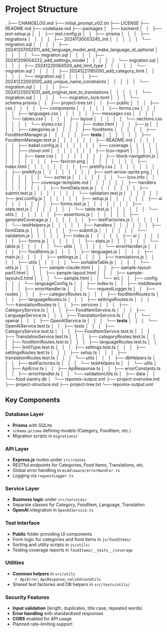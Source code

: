 # Project Structure

.
├── CHANGELOG.md
├── Initial_prompt_v02.txt
├── LICENSE
├── README.md
├── codebase.md
├── packages
│   ├── backend
│   │   ├── jest-setup.js
│   │   ├── jest.config.js
│   │   ├── prisma
│   │   │   ├── migrations
│   │   │   │   ├── 20241130003245_init
│   │   │   │   │   └── migration.sql
│   │   │   │   ├── 20241207052011_add_language_model_and_make_language_id_optional
│   │   │   │   │   └── migration.sql
│   │   │   │   ├── 20241209004222_add_settings_model
│   │   │   │   │   └── migration.sql
│   │   │   │   ├── 20241220064500_add_limit_type
│   │   │   │   │   └── migration.sql
│   │   │   │   ├── 20241221195000_add_category_limit
│   │   │   │   │   └── migration.sql
│   │   │   │   ├── 20241222002000_add_unique_name_constraints
│   │   │   │   │   └── migration.sql
│   │   │   │   ├── 20241225021031_add_original_text_to_translations
│   │   │   │   │   └── migration.sql
│   │   │   │   └── migration_lock.toml
│   │   │   └── schema.prisma
│   │   ├── project-tree.txt
│   │   ├── public
│   │   │   ├── css
│   │   │   │   ├── components
│   │   │   │   │   ├── forms.css
│   │   │   │   │   ├── languages.css
│   │   │   │   │   ├── messages.css
│   │   │   │   │   └── tables.css
│   │   │   │   ├── layout
│   │   │   │   │   └── sections.css
│   │   │   │   └── styles.css
│   │   │   ├── index.html
│   │   │   ├── js
│   │   │   │   ├── categories.js
│   │   │   │   ├── foodItems
│   │   │   │   │   ├── FoodItemManager.js
│   │   │   │   │   ├── __tests__
│   │   │   │   │   │   ├── FoodItemManager.test.js
│   │   │   │   │   │   ├── README.md
│   │   │   │   │   │   ├── babel.config.js
│   │   │   │   │   │   ├── coverage
│   │   │   │   │   │   │   ├── clover.xml
│   │   │   │   │   │   │   ├── lcov-report
│   │   │   │   │   │   │   │   ├── base.css
│   │   │   │   │   │   │   │   ├── block-navigation.js
│   │   │   │   │   │   │   │   ├── favicon.png
│   │   │   │   │   │   │   │   ├── index.html
│   │   │   │   │   │   │   │   ├── prettify.css
│   │   │   │   │   │   │   │   ├── prettify.js
│   │   │   │   │   │   │   │   ├── sort-arrow-sprite.png
│   │   │   │   │   │   │   │   └── sorter.js
│   │   │   │   │   │   │   └── lcov.info
│   │   │   │   │   │   ├── coverage-template.md
│   │   │   │   │   │   ├── handlers
│   │   │   │   │   │   │   ├── formData.test.js
│   │   │   │   │   │   │   ├── submit.test.js
│   │   │   │   │   │   │   └── validation.test.js
│   │   │   │   │   │   ├── jest.config.js
│   │   │   │   │   │   ├── setup.js
│   │   │   │   │   │   ├── ui
│   │   │   │   │   │   │   ├── forms.test.js
│   │   │   │   │   │   │   ├── stats.test.js
│   │   │   │   │   │   │   └── table.test.js
│   │   │   │   │   │   └── utils
│   │   │   │   │   │       ├── assertions.js
│   │   │   │   │   │       ├── generateCoverage.js
│   │   │   │   │   │       ├── testFactories.js
│   │   │   │   │   │       └── testHelpers.js
│   │   │   │   │   ├── handlers
│   │   │   │   │   │   ├── formData.js
│   │   │   │   │   │   ├── submit.js
│   │   │   │   │   │   └── validation.js
│   │   │   │   │   ├── index.js
│   │   │   │   │   ├── ui
│   │   │   │   │   │   ├── forms.js
│   │   │   │   │   │   ├── stats.js
│   │   │   │   │   │   └── table.js
│   │   │   │   │   └── utils
│   │   │   │   │       └── errorHandler.js
│   │   │   │   ├── foodItems.js
│   │   │   │   ├── languages.js
│   │   │   │   ├── main.js
│   │   │   │   ├── settings.js
│   │   │   │   ├── translations.js
│   │   │   │   ├── utils
│   │   │   │   │   └── sortableTable.js
│   │   │   │   └── utils.js
│   │   │   ├── sample-claude.html
│   │   │   ├── sample-layout-part1.html
│   │   │   ├── sample-layout.html
│   │   │   ├── sample-layoutv2.html
│   │   │   └── sample.html
│   │   └── src
│   │       ├── config
│   │       │   └── languageConfig.ts
│   │       ├── index.ts
│   │       ├── middleware
│   │       │   ├── errorHandler.ts
│   │       │   └── requestLogger.ts
│   │       ├── routes
│   │       │   ├── categoryRoutes.ts
│   │       │   ├── foodItemRoutes.ts
│   │       │   ├── languageRoutes.ts
│   │       │   ├── settingsRoutes.ts
│   │       │   └── translationRoutes.ts
│   │       ├── services
│   │       │   ├── CategoryService.ts
│   │       │   ├── FoodItemService.ts
│   │       │   ├── LanguageService.ts
│   │       │   ├── TranslationService.ts
│   │       │   └── openai
│   │       │       ├── OpenAIService.ts
│   │       │       └── __tests__
│   │       │           └── OpenAIService.test.ts
│   │       ├── tests
│   │       │   ├── CategoryService.test.ts
│   │       │   ├── FoodItemService.test.ts
│   │       │   ├── TranslationService.test.ts
│   │       │   ├── categoryRoutes.test.ts
│   │       │   ├── foodItemRoutes.test.ts
│   │       │   ├── languageRoutes.test.ts
│   │       │   ├── limitType.test.ts
│   │       │   ├── settings.test.ts
│   │       │   ├── settingsRoutes.test.ts
│   │       │   ├── setup.ts
│   │       │   ├── translationRoutes.test.ts
│   │       │   └── utils
│   │       │       ├── dbHelpers.ts
│   │       │       ├── testFactories.ts
│   │       │       └── testHelpers.ts
│   │       └── utils
│   │           ├── ApiError.ts
│   │           ├── ApiResponse.ts
│   │           ├── errorConstants.ts
│   │           ├── errorHandler.ts
│   │           └── validationUtils.ts
│   ├── data
│   │   └── food-pantry.db
│   └── repomix-output.xml
├── project-overview.md
├── project-structure.md
├── project-tree.txt
└── repomix-output.xml

## Key Components

### Database Layer
- **Prisma** with SQLite  
- `schema.prisma` defining models (Category, FoodItem, etc.)
- Migration scripts in `migrations/`  

### API Layer
- **Express.js** routes under `src/routes`  
- RESTful endpoints for Categories, Food Items, Translations, etc.  
- Global error handling in `middleware/errorHandler.ts`  
- Logging via `requestLogger.ts`  

### Service Layer
- **Business logic** under `src/services/`  
- Separate classes for Category, FoodItem, Language, Translation  
- **OpenAI** integration in `OpenAIService.ts`  

### Test Interface
- **Public** folder providing UI components  
- Form logic for categories and food items in `js/foodItems/`  
- Sorting and utility scripts in `js/utils/`  
- Testing coverage reports in `foodItems/__tests__/coverage`  

### Utilities
- **Common helpers** in `src/utils`  
  - `ApiError`, `ApiResponse`, `validationUtils`  
- Shared test factories and DB helpers in `src/tests/utils/`  

### Security Features
- **Input validation** (length, duplicates, title case, repeated words)  
- **Error handling** with standardized responses  
- **CORS** enabled for API usage  
- Planned rate-limiting support